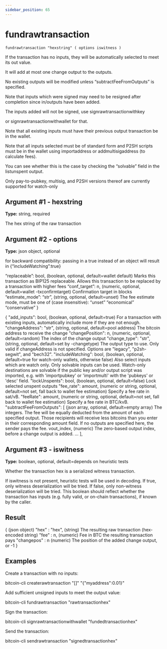 ```yaml
---
sidebar_position: 65
---
```

# fundrawtransaction

`fundrawtransaction "hexstring" ( options iswitness )`

If the transaction has no inputs, they will be automatically selected to meet its out value.

It will add at most one change output to the outputs.

No existing outputs will be modified unless “subtractFeeFromOutputs” is specified.

Note that inputs which were signed may need to be resigned after completion since in/outputs have been added.

The inputs added will not be signed, use signrawtransactionwithkey

or signrawtransactionwithwallet for that.

Note that all existing inputs must have their previous output transaction be in the wallet.

Note that all inputs selected must be of standard form and P2SH scripts must be in the wallet using importaddress or addmultisigaddress (to calculate fees).

You can see whether this is the case by checking the “solvable” field in the listunspent output.

Only pay-to-pubkey, multisig, and P2SH versions thereof are currently supported for watch-only

## Argument #1 - hexstring

**Type:** string, required

The hex string of the raw transaction

## Argument #2 - options

**Type:** json object, optional

for backward compatibility: passing in a true instead of an object will result in {“includeWatching”:true}

“replaceable”: bool, (boolean, optional, default=wallet default) Marks this transaction as BIP125 replaceable. Allows this transaction to be replaced by a transaction with higher fees “conf\_target”: n, (numeric, optional, default=wallet -txconfirmtarget) Confirmation target in blocks “estimate\_mode”: “str”, (string, optional, default=unset) The fee estimate mode, must be one of (case insensitive): “unset” “economical” “conservative” }

{
  "add_inputs": bool,            (boolean, optional, default=true) For a transaction with existing inputs, automatically include more if they are not enough.
  "changeAddress": "str",        (string, optional, default=pool address) The bitcoin address to receive the change
  "changePosition": n,           (numeric, optional, default=random) The index of the change output
  "change_type": "str",          (string, optional, default=set by -changetype) The output type to use. Only valid if changeAddress is not specified. Options are "legacy", "p2sh-segwit", and "bech32".
  "includeWatching": bool,       (boolean, optional, default=true for watch-only wallets, otherwise false) Also select inputs which are watch only.
                                 Only solvable inputs can be used. Watch-only destinations are solvable if the public key and/or output script was imported,
                                 e.g. with 'importpubkey' or 'importmulti' with the 'pubkeys' or 'desc' field.
  "lockUnspents": bool,          (boolean, optional, default=false) Lock selected unspent outputs
  "fee_rate": amount,            (numeric or string, optional, default=not set, fall back to wallet fee estimation) Specify a fee rate in sat/vB.
  "feeRate": amount,             (numeric or string, optional, default=not set, fall back to wallet fee estimation) Specify a fee rate in BTC/kvB.
  "subtractFeeFromOutputs": [    (json array, optional, default=empty array) The integers.
                                 The fee will be equally deducted from the amount of each specified output.
                                 Those recipients will receive less bitcoins than you enter in their corresponding amount field.
                                 If no outputs are specified here, the sender pays the fee.
    vout_index,                  (numeric) The zero-based output index, before a change output is added.
    ...
  ],

## Argument #3 - iswitness

**Type:** boolean, optional, default=depends on heuristic tests

Whether the transaction hex is a serialized witness transaction.

If iswitness is not present, heuristic tests will be used in decoding. If true, only witness deserialization will be tried. If false, only non-witness deserialization will be tried. This boolean should reflect whether the transaction has inputs (e.g. fully valid, or on-chain transactions), if known by the caller.

## Result

{                     (json object)
  "hex" : "hex",      (string) The resulting raw transaction (hex-encoded string)
  "fee" : n,          (numeric) Fee in BTC the resulting transaction pays
  "changepos" : n     (numeric) The position of the added change output, or -1
}

## Examples

Create a transaction with no inputs:

bitcoin-cli createrawtransaction "[]" "{\"myaddress\":0.01}"

Add sufficient unsigned inputs to meet the output value:

bitcoin-cli fundrawtransaction "rawtransactionhex"

Sign the transaction:

bitcoin-cli signrawtransactionwithwallet "fundedtransactionhex"

Send the transaction:

bitcoin-cli sendrawtransaction "signedtransactionhex"